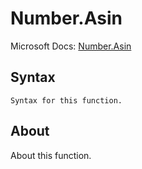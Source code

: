 ---
---

# Number.Asin

Microsoft Docs: [Number.Asin](https://docs.microsoft.com/en-us/powerquery-m/number-asin)

## Syntax

```
Syntax for this function.
```

## About

About this function.

